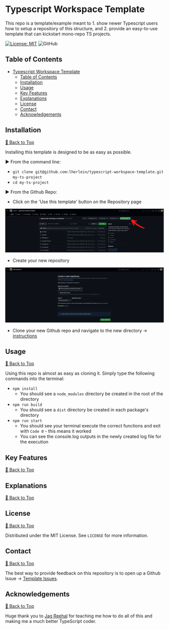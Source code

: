 # Typescript Workspace Template

This repo is a template/example meant to 1. show newer Typescript users how to setup a repository of this structure, and 2. provide an easy-to-use template that can kickstart mono-repo TS projects. 


[![License: MIT](https://img.shields.io/badge/License-MIT-yellow.svg)](https://opensource.org/licenses/MIT)
![GitHub](https://img.shields.io/badge/github-%23121011.svg?style=for-the-badge&logo=github&logoColor=white)

## Table of Contents

- [Typescript Workspace Template](#typescript-workspace-template)
  - [Table of Contents](#table-of-contents)
  - [Installation](#installation)
  - [Usage](#usage)
  - [Key Features](#key-features)
  - [Explanations](#explanations)
  - [License](#license)
  - [Contact](#contact)
  - [Acknowledgements](#acknowledgements)

## Installation

[:arrow_up_small: Back to Top](#typescript-workspace-template)

Installing this template is designed to be as easy as possible. 

:arrow_forward: From the command line:

- `git clone git@github.com:lherlein/typescript-workspace-template.git my-ts-project`
- `cd my-ts-project`

:arrow_forward: From the Github Repo:

- Click on the 'Use this template' button on the Repository page

![template-button](./media/github-page-screenshot.png)

- Create your new repository

![create-repo](./media/second-page-screenshot-github.png)

- Clone your new Github repo and navigate to the new directory -> [instructions](https://docs.github.com/en/repositories/creating-and-managing-repositories/cloning-a-repository)

## Usage

[:arrow_up_small: Back to Top](#typescript-workspace-template)

Using this repo is almost as easy as cloning it. Simply type the following commands into the terminal:

- `npm install`
  - You should see a `node_modules` directory be created in the root of the directory
- `npm run build`
  - You should see a `dist` directory be created in each package's directory
- `npm run start`
  - You should see your terminal execute the correct functions and exit with `Code 0` - this means it worked
  - You can see the console.log outputs in the newly created log file for the execution 

## Key Features

[:arrow_up_small: Back to Top](#typescript-workspace-template)

## Explanations

[:arrow_up_small: Back to Top](#typescript-workspace-template)

## License

[:arrow_up_small: Back to Top](#typescript-workspace-template)

Distributed under the MIT License. See `LICENSE` for more information. 

## Contact

[:arrow_up_small: Back to Top](#typescript-workspace-template)

The best way to provide feedback on this repository is to open up a Github Issue -> [Template Issues](https://github.com/lherlein/typescript-workspace-template/issues). 

## Acknowledgements

[:arrow_up_small: Back to Top](#typescript-workspace-template)

Huge thank you to [Jag Reehal](https://github.com/jagreehal) for teaching me how to do all of this and making me a much better TypeScript coder.